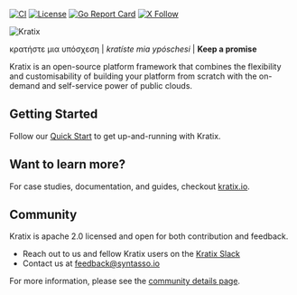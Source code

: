 [![CI](https://circleci.com/gh/syntasso/kratix.svg?style=shield)](https://app.circleci.com/pipelines/github/syntasso/kratix?branch=main)
[![License](https://img.shields.io/badge/License-Apache_2.0-blue.svg)](https://opensource.org/licenses/Apache-2.0)
[![Go Report Card](https://goreportcard.com/badge/github.com/syntasso/kratix)](https://goreportcard.com/report/github.com/syntasso/kratix)
[![X Follow](https://img.shields.io/badge/Follow-grey?logo=X&style=flat)](https://twitter.com/intent/follow?screen_name=kratixio)

![Kratix](docs/deprecated/images/white_logo_color_background.jpg)

κρατήστε μια υπόσχεση | *kratíste mia ypóschesi* | **Keep a promise**

Kratix is an open-source platform framework that combines the flexibility and customisability of building your platform from scratch with the on-demand and self-service power of public clouds.

## Getting Started

Follow our [Quick Start](https://docs.kratix.io/main/quick-start) to get up-and-running with Kratix.

## Want to learn more?

For case studies, documentation, and guides, checkout [kratix.io](https://kratix.io).

## Community

Kratix is apache 2.0 licensed and open for both contribution and feedback.

- Reach out to us and fellow Kratix users on the [Kratix Slack](https://join.slack.com/t/kratixworkspace/shared_invite/zt-2aqdyq16t-geFUqrQgaTFbcBaP1FlY4g)
- Contact us at [feedback@syntasso.io](mailto:feedback@syntasso.io)

For more information, please see the [community details page](https://kratix.io/docs/main/community).
